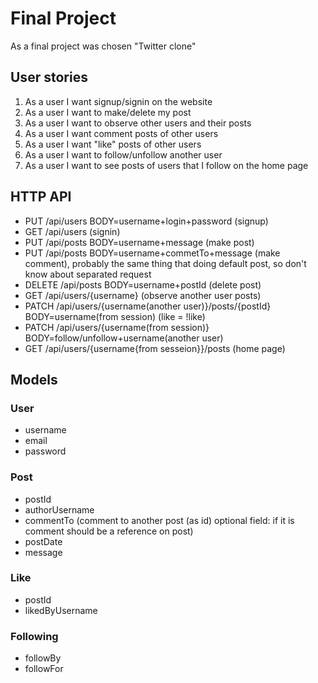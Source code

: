 # Final Project

As a final project was chosen "Twitter clone"

## User stories

1. As a user I want signup/signin on the website
2. As a user I want to make/delete my post
3. As a user I want to observe other users and their posts
4. As a user I want comment posts of other users
5. As a user I want "like" posts of other users
6. As a user I want to follow/unfollow another user
7. As a user I want to see posts of users that I follow on the home page

## HTTP API

- PUT /api/users BODY=username+login+password (signup)
- GET /api/users (signin)
- PUT /api/posts BODY=username+message (make post)
- PUT /api/posts BODY=username+commetTo+message (make comment), probably the same thing that doing default post, so don't know about separated request
- DELETE /api/posts BODY=username+postId (delete post)
- GET /api/users/{username} (observe another user posts)
- PATCH /api/users/{username(another user)}/posts/{postId} BODY=username(from session) (like = !like)
- PATCH /api/users/{username(from session)} BODY=follow/unfollow+username(another user)
- GET /api/users/{username{from sesseion}}/posts (home page)
  
## Models

### User

- username
- email
- password

### Post

- postId
- authorUsername
- commentTo (comment to another post (as id) optional field: if it is comment should be a reference on post)
- postDate
- message

### Like

- postId
- likedByUsername

### Following

- followBy
- followFor
